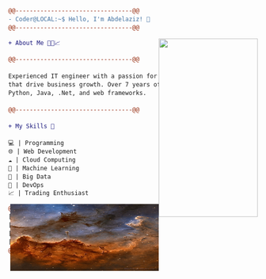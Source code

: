 ```diff
@@---------------------------------@@
- Coder@LOCAL:~$ Hello, I'm Abdelaziz! 👋
@@---------------------------------@@
```
<img align="right" src="[mychar.gif](https://avatars.githubusercontent.com/u/60048840?v=4" width="200"  height="360"/>


```diff
+ About Me 👨‍💻📈

@@---------------------------------@@

Experienced IT engineer with a passion for software solutions
that drive business growth. Over 7 years of expertise in
Python, Java, .Net, and web frameworks.

@@---------------------------------@@

+ My Skills 🚀

💻 | Programming
🌐 | Web Development
☁️ | Cloud Computing
🤖 | Machine Learning
💾 | Big Data
🚀 | DevOps
📈 | Trading Enthusiast

```


<img align="right" src="image.jpg" width="300" height="135"/>


```diff
@@---------------------------------@@
[:::::::::::::::::::::::::::::::::::]
[:::::[   CODED BY              ]:::] 
[:::::[          MrAbdelaziz    ]:::]
[:::::::::::::::::::::::::::::::::::]
@@---------------------------------@@

```
